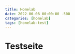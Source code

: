 ```yaml
---
title: Homelab
date: 2022-06-08 00:00:00 -500
categories: [homelab]
tags: [homelab-test]
---
```


# Testseite
